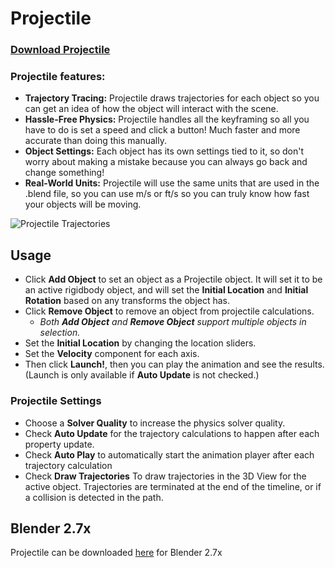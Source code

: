 # Projectile

### [Download Projectile](https://raw.githubusercontent.com/natecraddock/projectile/master/projectile.py)

### Projectile features:
- **Trajectory Tracing:** Projectile draws trajectories for each object so you can get an idea of how the object will interact with the scene.
- **Hassle-Free Physics:** Projectile handles all the keyframing so all you have to do is set a speed and click a button! Much faster and more accurate than doing this manually.
- **Object Settings:** Each object has its own settings tied to it, so don't worry about making a mistake because you can always go back and change something!
- **Real-World Units:** Projectile will use the same units that are used in the .blend file, so you can use m/s or ft/s so you can truly know how fast your objects will be moving.

![Projectile Trajectories](https://blenderartists.org/uploads/default/optimized/4X/f/f/7/ff707177780a7443a5ef3c18ffd43a99b654a499_1_690x454.gif)

## Usage
- Click **Add Object** to set an object as a Projectile object. It will set it to be an active rigidbody object, and will set the **Initial Location** and **Initial Rotation** based on any transforms the object has.
- Click **Remove Object** to remove an object from projectile calculations.
  - *Both **Add Object** and **Remove Object** support multiple objects in selection.*
- Set the **Initial Location** by changing the location sliders.
- Set the **Velocity** component for each axis.
- Then click **Launch!**, then you can play the animation and see the results. (Launch is only available if **Auto Update** is not checked.)

### Projectile Settings
- Choose a **Solver Quality** to increase the physics solver quality.
- Check **Auto Update** for the trajectory calculations to happen after each property update.
- Check **Auto Play** to automatically start the animation player after each trajectory calculation
- Check **Draw Trajectories** To draw trajectories in the 3D View for the active object. Trajectories are terminated at the end of the timeline, or if a collision is detected in the path.

## Blender 2.7x
Projectile can be downloaded [here](https://github.com/natecraddock/projectile/tree/blender27x) for Blender 2.7x

